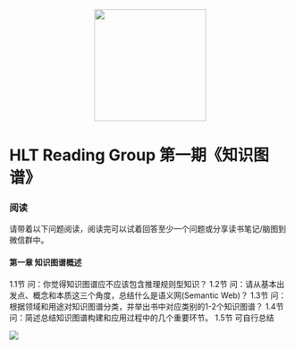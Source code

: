 <div align="center">
  <a href="https://aigroupz-1258285787.cos.ap-shanghai.myqcloud.com/blog/15523056780278.jpg">
    <img width="200" heigth="200" src="https://aigroupz-1258285787.cos.ap-shanghai.myqcloud.com/blog/15523056780278.jpg">
  </a>
</div>

# HLT Reading Group 第一期《知识图谱》

### 阅读

请带着以下问题阅读，阅读完可以试着回答至少一个问题或分享读书笔记/脑图到微信群中。

#### 第一章 知识图谱概述

1.1节 问：你觉得知识图谱应不应该包含推理规则型知识？
1.2节 问：请从基本出发点、概念和本质这三个角度，总结什么是语义网(Semantic Web)？
1.3节 问：根据领域和用途对知识图谱分类，并举出书中对应类别的1-2个知识图谱？
1.4节 问：简述总结知识图谱构建和应用过程中的几个重要环节。
1.5节 可自行总结

![](https://aigroupz-1258285787.cos.ap-shanghai.myqcloud.com/blog/15523143742434.jpg)




